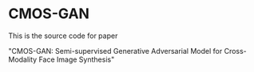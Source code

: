 # CMOS-GAN

This is the source code for paper

"CMOS-GAN: Semi-supervised Generative Adversarial Model for Cross-Modality Face Image Synthesis"
